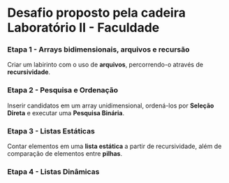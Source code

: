 # Desafio proposto pela cadeira Laboratório II - Faculdade

### Etapa 1 - Arrays bidimensionais, arquivos e recursão

Criar um labirinto com o uso de **arquivos**, percorrendo-o através de **recursividade**.

### Etapa 2 - Pesquisa e Ordenação 

Inserir candidatos em um array unidimensional, ordená-los por **Seleção Direta** e executar uma **Pesquisa Binária**. 

### Etapa 3 - Listas Estáticas

Contar elementos em uma **lista estática** a partir de recursividade, além de comparação de elementos entre **pilhas**.

### Etapa 4 - Listas Dinâmicas